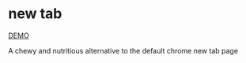# new tab

[DEMO](https://gesu.github.io/newtab/)

A chewy and nutritious alternative to the default chrome new tab page

